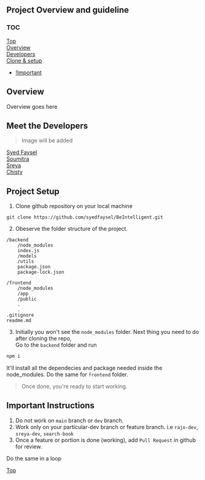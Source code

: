 ## Project Overview and guideline

### TOC

[Top](#project-overview-and-guideline)  
[Overview](#overview)   
[Developers](#meet-the-developers)  
[Clone & setup](#project-setup)  
 - [!Important](#important-instructions)

## Overview

Overview goes here

## Meet the Developers

> Image will be added

[Syed Faysel]()  
[Soumitra]()  
[Sreya ]()  
[Chisty]()  

## Project Setup

1. Clone github repository on your local machine

```
git clone https://github.com/syedfaysel/BeIntelligent.git
```

2. Obeserve the folder structure of the project.

```
/backend
    /node_modules
    index.js
    /models
    /utils
    package.json
    package-lock.json

/frontend
    /node_modules
    /app
    /public
    .
    .
.gitignore
readme.md
```

3. Initially you won't see the `node_modules` folder. Next thing you need to do after cloning the repo,  
   Go to the `backend` folder and run

```bash
npm i
```

It'll install all the dependecies and package needed inside the node_modules.
Do the same for `frontend` folder.

> Once done, you're ready to start working. 

## Important Instructions
1. Do not work on `main` branch or `dev` branch.
2. Work only on your particular-dev branch or feature branch. i.e `rajo-dev`, `sreya-dev`, `search-book`
3. Once a feature or portion is done (working), add `Pull Request` in github for review. 

Do the same in a loop

[Top](#project-overview-and-guideline)
